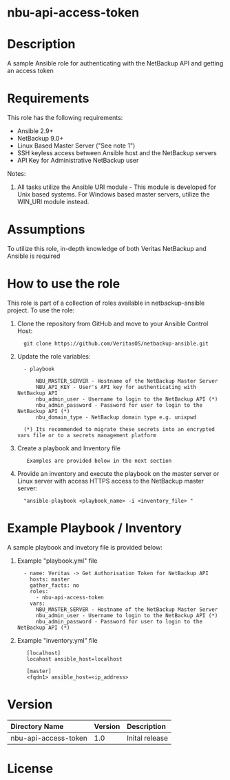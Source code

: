 nbu-api-access-token
====================

# Description

A sample Ansible role for authenticating with the NetBackup API and getting an access token

# Requirements

This role has the following requirements:

  - Ansible 2.9+
  - NetBackup 9.0+
  - Linux Based Master Server ("See note 1")
  - SSH keyless access between Ansible host and the NetBackup servers
  - API Key for Administrative NetBackup user

Notes:

  1. All tasks utilize the Ansible URI module - This module is developed for Unix based systems. For Windows based master servers, utilize the WIN_URI module instead. 

# Assumptions

To utilize this role, in-depth knowledge of both Veritas NetBackup and Ansible is required

# How to use the role

This role is part of a collection of roles available in netbackup-ansible project. To use the role:

  1. Clone the repository from GitHub and move to your Ansible Control Host:

           git clone https://github.com/VeritasOS/netbackup-ansible.git

  2. Update the role variables: 

           - playbook

               NBU_MASTER_SERVER - Hostname of the NetBackup Master Server
               NBU_API_KEY - User's API key for authenticating with NetBackup API
               nbu_admin_user - Username to login to the NetBackup API (*)
               nbu_admin_password - Password for user to login to the NetBackup API (*)
               nbu_domain_type - NetBackup domain type e.g. unixpwd

           (*) Its recommended to migrate these secrets into an encrypted vars file or to a secrets management platform

  3. Create a playbook and Inventory file

            Examples are provided below in the next section

  4. Provide an inventory and execute the playbook on the master server or Linux server with access HTTPS access to the NetBackup master server:

           "ansible-playbook <playbook_name> -i <inventory_file> "

# Example Playbook / Inventory

A sample playbook and invetory file is provided below:

  1. Example "playbook.yml" file

           - name: Veritas -> Get Authorisation Token for NetBackup API
             hosts: master
             gather_facts: no
             roles:
               - nbu-api-access-token
             vars:
               NBU_MASTER_SERVER - Hostname of the NetBackup Master Server
               nbu_admin_user - Username to login to the NetBackup API (*)
               nbu_admin_password - Password for user to login to the NetBackup API (*)

  2. Example "inventory.yml" file

	        [localhost]
	        locahost ansible_host=localhost

	        [master]
	        <fqdn1> ansible_host=<ip_address>

# Version

| Directory Name | Version | Description | 
| :--- | :--- |:--- |
| nbu-api-access-token | 1.0 | Inital release |

# License


